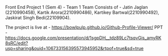 Front End Project 1 (Sem 4) - Team 1
Team Consists of - Jatin Jaglan (2210990458), Kartik Arora(2210990486), Kartikey Bartwal(2210990492), Jaskirat Singh Bedi(22109904).

The project is live at - https://bowlpulp.github.io/Github-Profile-Viewer/
PPT - https://docs.google.com/presentation/d/1sgpDH__tdz89Lc7tsqvGis_amyRK8sRC/edit?usp=sharing&ouid=106733156395573945952&rtpof=true&sd=true
